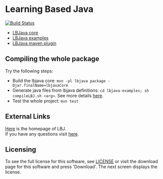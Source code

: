 # Learning Based Java 

[![Build Status](https://semaphoreci.com/api/v1/projects/02a1d3da-4dc5-41c0-963c-b5605e4abc67/605145/badge.svg)](https://semaphoreci.com/danyaljj/lbjava)

- [LBJava core](lbjava/README.md) 
- [LBJava examples](lbjava-examples/README.md) 
- [LBJava maven plugin](lbjava-mvn-plugin/README.md)

## Compiling the whole package 
Try the following steps: 

 - Build the lbjava core: `mvn -pl lbjava package -Djar.finalName=lbjavaCore`
 - Generate java files from lbjava definitions: `cd lbjava-examples; sh compileLBJ.sh <arg>`. See more details [here](lbjava-examples/README.md).
 - Test the whole project: `mvn test`
 
## External Links 
[Here](http://cogcomp.cs.illinois.edu/page/software_view/LBJ) is the homepage of LBJ.  
If you have any questions visit [here](http://cogcomp.cs.illinois.edu/).  


## Licensing
To see the full license for this software, see [LICENSE](LICENSE) or visit the download 
page for this software and press 'Download'. The next screen displays the license. 


